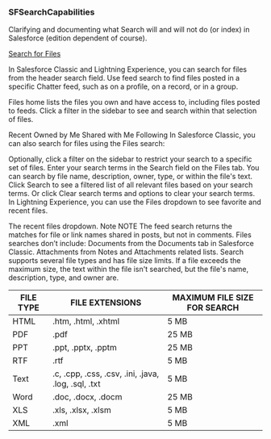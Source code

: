 ### SFSearchCapabilities
Clarifying and documenting what Search will and will not do (or index) in Salesforce (edition dependent of course).

[Search for Files](https://help.salesforce.com/articleView?id=collab_files_searching.htm&type=5)

In Salesforce Classic and Lightning Experience, you can search for files from the header search field. Use feed search to find files posted in a specific Chatter feed, such as on a profile, on a record, or in a group.

Files home lists the files you own and have access to, including files posted to feeds. Click a filter in the sidebar to see and search within that selection of files.

Recent
Owned by Me
Shared with Me
Following
In Salesforce Classic, you can also search for files using the Files search:

Optionally, click a filter on the sidebar to restrict your search to a specific set of files.
Enter your search terms in the Search field on the Files tab. You can search by file name, description, owner, type, or within the file's text.
Click Search to see a filtered list of all relevant files based on your search terms. Or click Clear search terms and options to clear your search terms.
In Lightning Experience, you can use the Files dropdown to see favorite and recent files.

The recent files dropdown.
Note
NOTE The feed search returns the matches for file or link names shared in posts, but not in comments. Files searches don’t include:
Documents from the Documents tab in Salesforce Classic.
Attachments from Notes and Attachments related lists.
Search supports several file types and has file size limits. If a file exceeds the maximum size, the text within the file isn't searched, but the file's name, description, type, and owner are.

FILE TYPE |	FILE EXTENSIONS |	MAXIMUM FILE SIZE FOR SEARCH
| ------- | --------------- | ------- |
HTML |	.htm, .html, .xhtml |	5 MB
PDF	 | .pdf |	25 MB
PPT	 |.ppt, .pptx, .pptm |	25 MB
RTF	| .rtf	| 5 MB
Text |	.c, .cpp, .css, .csv, .ini, .java, .log, .sql, .txt |	5 MB
Word |	.doc, .docx, .docm |	25 MB
XLS	| .xls, .xlsx, .xlsm |	5 MB
XML	| .xml |	5 MB
